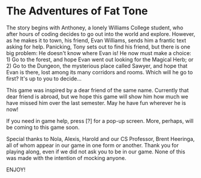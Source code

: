 # The Adventures of Fat Tone
The story begins with Anthoney, a lonely Williams College student, who after hours of coding decides to go out into the world and explore. However, as he makes it to town, his friend, Evan Williams, sends him a frantic text asking for help. Panicking, Tony sets out to find his friend, but there is one big problem: He doesn't know where Evan is! He now must make a choice: 1) Go to the forest, and hope Evan went out looking for the Magical Herb; or 2) Go to the Dungeon, the mysterious place called Sawyer, and hope that Evan is there, lost among its many corridors and rooms. Which will he go to first? It's up to you to decide...

This game was inspired by a dear friend of the same name. Currently that dear friend is abroad, but we hope this game will show him how much we have missed him over the last semester. May he have fun wherever he is now!

If you need in game help, press [?] for a pop-up screen. More, perhaps, will be coming to this game soon.

Special thanks to Nola, Alexis, Harold and our CS Professor, Brent Heeringa, all of whom appear in our game in one form or another. Thank you for playing along, even if we did not ask you to be in our game. None of this was made with the intention of mocking anyone.

ENJOY!

